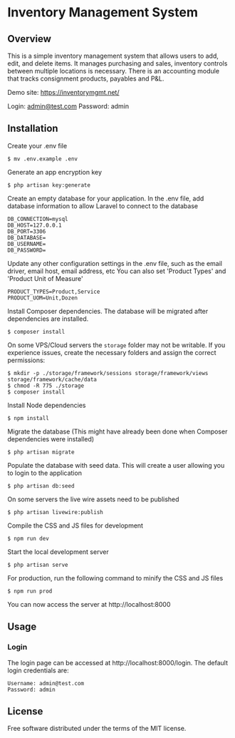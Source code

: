 # Inventory Management System


## Overview

This is a simple inventory management system that allows users to add, edit, and delete items. It manages purchasing and sales, inventory controls between multiple locations is necessary. There is an accounting module that tracks consignment products, payables and P&L.

Demo site: https://inventorymgmt.net/

Login: admin@test.com
Password: admin

## Installation

Create your .env file

    $ mv .env.example .env

Generate an app encryption key

    $ php artisan key:generate

Create an empty database for your application. In the .env file, add database information to allow Laravel to connect to the database

    DB_CONNECTION=mysql
    DB_HOST=127.0.0.1
    DB_PORT=3306
    DB_DATABASE=
    DB_USERNAME=
    DB_PASSWORD=

Update any other configuration settings in the .env file, such as the email driver, email host, email address, etc
You can also set 'Product Types' and 'Product Unit of Measure'

    PRODUCT_TYPES=Product,Service
    PRODUCT_UOM=Unit,Dozen

Install Composer dependencies. The database will be migrated after dependencies are installed. 

    $ composer install 

On some VPS/Cloud servers the `storage` folder may not be writable. If you experience issues, create the necessary folders and assign the correct permissions:

    $ mkdir -p ./storage/framework/sessions storage/framework/views storage/framework/cache/data
    $ chmod -R 775 ./storage
    $ composer install

Install Node dependencies

    $ npm install

Migrate the database (This might have already been done when Composer dependencies were installed)

    $ php artisan migrate

Populate the database with seed data. This will create a user allowing you to login to the application

    $ php artisan db:seed

On some servers the live wire assets need to be published

    $ php artisan livewire:publish

Compile the CSS and JS files for development

    $ npm run dev

Start the local development server

    $ php artisan serve

For production, run the following command to minify the CSS and JS files

    $ npm run prod

You can now access the server at http://localhost:8000

## <a name="usage"></a>Usage

### <a name="login"></a>Login

The login page can be accessed at http://localhost:8000/login. The default login credentials are:

    Username: admin@test.com
    Password: admin


## <a name="license"></a>License

Free software distributed under the terms of the MIT license.
